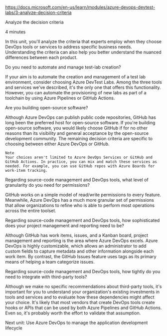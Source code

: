 https://docs.microsoft.com/en-us/learn/modules/azure-devops-devtest-labs/3-analyze-decision-criteria


Analyze the decision criteria

4 minutes

In this unit, you'll analyze the criteria that experts employ when they choose DevOps tools or services to address specific business needs. Understanding the criteria can also help you better understand the nuanced differences between each product.


Do you need to automate and manage test-lab creation?

If your aim is to automate the creation and management of a test lab environment, consider choosing Azure DevTest Labs. Among the three tools and services we've described, it's the only one that offers this functionality.
However, you can automate the provisioning of new labs as part of a toolchain by using Azure Pipelines or GitHub Actions.


Are you building open-source software?

Although Azure DevOps can publish public code repositories, GitHub has long been the preferred host for open-source software. If you're building open-source software, you would likely choose GitHub if for no other reasons than its visibility and general acceptance by the open-source development community.
The remaining decision criteria are specific to choosing between either Azure DevOps or GitHub.
 
    Note
    Your choices aren't limited to Azure DevOps Services or GitHub and GitHub Actions. In practice, you can mix and match these services as needed. For example, you can use GitHub repos with Azure Boards for work-item tracking.


Regarding source-code management and DevOps tools, what level of granularity do you need for permissions?

GitHub works on a simple model of read/write permissions to every feature. Meanwhile, Azure DevOps has a much more granular set of permissions that allow organizations to refine who is able to perform most operations across the entire toolset.


Regarding source-code management and DevOps tools, how sophisticated does your project management and reporting need to be?

Although GitHub has work items, issues, and a Kanban board, project management and reporting is the area where Azure DevOps excels. Azure DevOps is highly customizable, which allows an administrator to add custom fields to capture metadata and other information alongside each work item. By contrast, the GitHub Issues feature uses tags as its primary means of helping a team categorize issues.


Regarding source-code management and DevOps tools, how tightly do you need to integrate with third-party tools?

Although we make no specific recommendations about third-party tools, it's important for you to understand your organization's existing investments in tools and services and to evaluate how these dependencies might affect your choice. It's likely that most vendors that create DevOps tools create hooks or APIs that can be used by both Azure Pipelines and GitHub Actions. Even so, it's probably worth the effort to validate that assumption.


Next unit: Use Azure DevOps to manage the application development lifecycle
